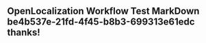 <properties
ms.topic="hero-topic"
ms.test1="hero-topic"
ms.test2="test"/>

## OpenLocalization Workflow Test MarkDown be4b537e-21fd-4f45-b8b3-699313e61edc thanks!
